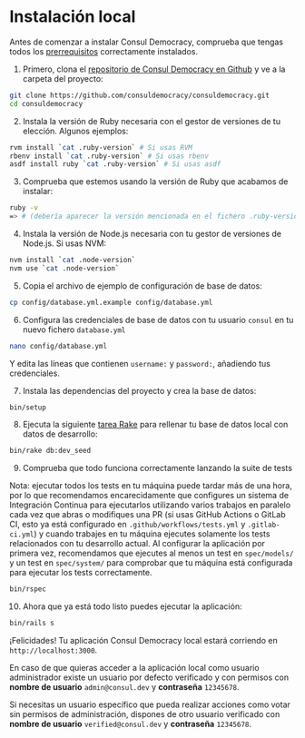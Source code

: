 # Instalación local

Antes de comenzar a instalar Consul Democracy, comprueba que tengas todos los [prerrequisitos](prerequisites.md) correctamente instalados.

1. Primero, clona el [repositorio de Consul Democracy en Github](https://github.com/consuldemocracy/consuldemocracy/) y ve a la carpeta del proyecto:

```bash
git clone https://github.com/consuldemocracy/consuldemocracy.git
cd consuldemocracy
```

2. Instala la versión de Ruby necesaria con el gestor de versiones de tu elección. Algunos ejemplos:

```bash
rvm install `cat .ruby-version` # Si usas RVM
rbenv install `cat .ruby-version` # Si usas rbenv
asdf install ruby `cat .ruby-version` # Si usas asdf
```

3. Comprueba que estemos usando la versión de Ruby que acabamos de instalar:

```bash
ruby -v
=> # (debería aparecer la versión mencionada en el fichero .ruby-version)
```

4. Instala la versión de Node.js necesaria con tu gestor de versiones de Node.js. Si usas NVM:

```bash
nvm install `cat .node-version`
nvm use `cat .node-version`
```

5. Copia el archivo de ejemplo de configuración de base de datos:

```bash
cp config/database.yml.example config/database.yml
```

6. Configura las credenciales de base de datos con tu usuario `consul` en tu nuevo fichero `database.yml`

```bash
nano config/database.yml
```

Y edita las líneas que contienen `username:` y `password:`, añadiendo tus credenciales.

7. Instala las dependencias del proyecto y crea la base de datos:

```bash
bin/setup
```

8. Ejecuta la siguiente [tarea Rake](https://github.com/ruby/rake) para rellenar tu base de datos local con datos de desarrollo:

```bash
bin/rake db:dev_seed
```

9. Comprueba que todo funciona correctamente lanzando la suite de tests

Nota: ejecutar todos los tests en tu máquina puede tardar más de una hora, por lo que recomendamos encarecidamente que configures un sistema de Integración Continua para ejecutarlos utilizando varios trabajos en paralelo cada vez que abras o modifiques una PR (si usas GitHub Actions o GitLab CI, esto ya está configurado en `.github/workflows/tests.yml` y `.gitlab-ci.yml`) y cuando trabajes en tu máquina ejecutes solamente los tests relacionados con tu desarrollo actual. Al configurar la aplicación por primera vez, recomendamos que ejecutes al menos un test en `spec/models/` y un test en `spec/system/` para comprobar que tu máquina está configurada para ejecutar los tests correctamente.

```bash
bin/rspec
```

10. Ahora que ya está todo listo puedes ejecutar la aplicación:

```bash
bin/rails s
```

¡Felicidades! Tu aplicación Consul Democracy local estará corriendo en `http://localhost:3000`.

En caso de que quieras acceder a la aplicación local como usuario administrador existe un usuario por defecto verificado y con permisos con **nombre de usuario** `admin@consul.dev` y **contraseña** `12345678`.

Si necesitas un usuario específico que pueda realizar acciones como votar sin permisos de administración, dispones de otro usuario verificado con **nombre de usuario** `verified@consul.dev` y **contraseña** `12345678`.
